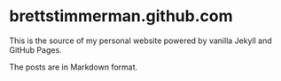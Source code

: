 # brettstimmerman.github.com

This is the source of my personal website powered by vanilla Jekyll and GitHub
Pages.

The posts are in Markdown format.
